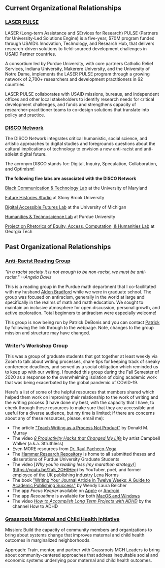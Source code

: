## Current Organizational Relationships
### [LASER PULSE](https://laserpulse.org/)

LASER (Long-term Assistance and SErvices for Research) PULSE (Partners for University-Led Solutions Engine) is a five-year, $70M program funded through USAID’s Innovation, Technology, and Research Hub, that delivers research-driven solutions to field-sourced development challenges in USAID Partner countries.

A consortium led by Purdue University, with core partners Catholic Relief Services, Indiana University, Makerere University, and the University of Notre Dame, implements the LASER PULSE program through a growing network of 2,700+ researchers and development practitioners in 62 countries.

LASER PULSE collaborates with USAID missions, bureaus, and independent offices and other local stakeholders to identify research needs for critical development challenges, and funds and strengthens capacity of researcher-practitioner teams to co-design solutions that translate into policy and practice. 

### [DISCO Network](https://www.disconetwork.org/)

The DISCO Network integrates critical humanistic, social science, and artistic approaches to digital studies and foregrounds questions about the cultural implications of technology to envision a new anti-racist and anti-ableist digital future.

The acronym DISCO stands for: Digital, Inquiry, Speculation, Collaboration, and Optimism! 

__The following five labs are associated with the DISCO Network__

[Black Communication & Technology Lab](https://www.bcatlab.org/) at the University of Maryland

[Future Histories Studio](https://www.futurehistories.studio/home) at Stony Brook University

[Digital Accessible Futures Lab](https://www.disconetwork.org/digital-af-lab) at the University of Michigan

[Humanities & Technoscience Lab](https://www.disconetwork.org/hat-lab) at Purdue University

[Project on Rhetorics of Equity, Access, Computation, & Humanities Lab](https://www.disconetwork.org/preach-lab) at Georgia Tech

## Past Organizational Relationships
### [Anti-Racist Reading Group](https://purduemathantiracism.github.io/reading_list)
_"In a racist society it is not enough to be non-racist, we must be anti-racist." --Angela Davis_

This is a reading group in the Purdue math department that I co-facilitated with my husband [Alden Bradford](https://aldenbradford.com/) while we were in graduate school. The group was focused on antiracism, generally in the world at large and specifically in the realms of math and math education. We sought to maintain an inclusive atmosphere for open discussion, personal growth, and active exploration. Total beginners to antiracism were especially welcome!

This group is now being run by Patrick DeBonis and you can contact [Patrick](https://purduemathantiracism.github.io/) by following the link through to the webpage. Note, changes to the group mission and structure may have changed.

### Writer's Workshop Group

This was a group of graduate students that got together at least weekly via Zoom to talk about writing processes, share tips for keeping track of sneaky conference deadlines, and served as a social obligation which reminded us to keep up with our writing. I founded this group during the Fall Semester of 2020 as a response to the overwhelming isolation of doing academic work that was being exacerbated by the global pandemic of COVID-19. 

Here's a list of some of the helpful resources that members shared which helped them work on improving their relationship to the work of writing and the writing process (I have done my best, with the capacity that I have, to check through these resources to make sure that they are accessible and useful for a diverse audience, but my time is limited; if there are concerns about any of these resources, please, email me): 
- The article ["Teach Writing as a Process Not Product"](https://mwover.files.wordpress.com/2018/05/murray-teach-writing-as-a-process-not-product.pdf) by Donald M. Murray
- The video [_8 Productivity Hacks that Changed My Life_](https://www.youtube.com/watch?v=oBMOdWX7K3s) by artist Campbell Walker (a.k.a. Struthless)
- Even MORE resources from [Dr. Raul Pacheco-Vega](http://www.raulpacheco.org/resources/)
- The [Hammer Research Repository](https://hammer.purdue.edu/?_ga=2.113103108.1218995459.1664311421-1188452923.1621378956) is home to all submitted theses and disserations of Purdue University Graduate Students
- The video [_Why you're reading less (my marathon strategy)_] (https://youtu.be/2a5_2OHtHeg) by YouTuber, poet, and former employee of the UK publishing industry Lena Norms
- The book ["Writing Your Journal Article in Twelve Weeks: A Guide to Academic Publishing Success"](https://wendybelcher.com/writing-advice/writing-your-journal-article-in-twelve/) by Wendy Laura Belcher
- The app _Focus Keeper_ available on [Apple](https://apps.apple.com/us/app/focus-keeper-time-management/id867374917) or [Android](https://play.google.com/store/apps/details?id=co.pixo.apps.focuskeeper&hl=en_US&gl=US)
- The app _Rescuetime_ is available for both [MacOS and Windows](https://www.rescuetime.com/) 
- The video [_How to Accomplish Long Term Projects with ADHD_](https://www.youtube.com/watch?v=OEHD8B33-wc) by the channel How to ADHD

### [Grassroots Maternal and Child Health Initiative](https://fsph.iupui.edu/research-centers/centers/cheer/grassroots/index.html)

Mission: Build the capacity of community members and organizations to bring about systems change that improves maternal and child health outcomes in marginalized neighborhoods.

Approach: Train, mentor, and partner with Grassroots MCH Leaders to bring about community-centered approaches that address inequitable social and economic systems underlying poor maternal and child health outcomes.
